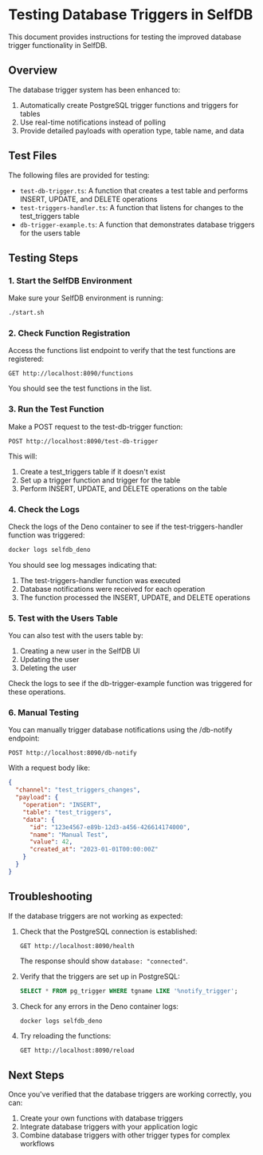 # Testing Database Triggers in SelfDB

This document provides instructions for testing the improved database trigger functionality in SelfDB.

## Overview

The database trigger system has been enhanced to:

1. Automatically create PostgreSQL trigger functions and triggers for tables
2. Use real-time notifications instead of polling
3. Provide detailed payloads with operation type, table name, and data

## Test Files

The following files are provided for testing:

- `test-db-trigger.ts`: A function that creates a test table and performs INSERT, UPDATE, and DELETE operations
- `test-triggers-handler.ts`: A function that listens for changes to the test_triggers table
- `db-trigger-example.ts`: A function that demonstrates database triggers for the users table

## Testing Steps

### 1. Start the SelfDB Environment

Make sure your SelfDB environment is running:

```bash
./start.sh
```

### 2. Check Function Registration

Access the functions list endpoint to verify that the test functions are registered:

```
GET http://localhost:8090/functions
```

You should see the test functions in the list.

### 3. Run the Test Function

Make a POST request to the test-db-trigger function:

```
POST http://localhost:8090/test-db-trigger
```

This will:
1. Create a test_triggers table if it doesn't exist
2. Set up a trigger function and trigger for the table
3. Perform INSERT, UPDATE, and DELETE operations on the table

### 4. Check the Logs

Check the logs of the Deno container to see if the test-triggers-handler function was triggered:

```bash
docker logs selfdb_deno
```

You should see log messages indicating that:
1. The test-triggers-handler function was executed
2. Database notifications were received for each operation
3. The function processed the INSERT, UPDATE, and DELETE operations

### 5. Test with the Users Table

You can also test with the users table by:

1. Creating a new user in the SelfDB UI
2. Updating the user
3. Deleting the user

Check the logs to see if the db-trigger-example function was triggered for these operations.

### 6. Manual Testing

You can manually trigger database notifications using the /db-notify endpoint:

```
POST http://localhost:8090/db-notify
```

With a request body like:

```json
{
  "channel": "test_triggers_changes",
  "payload": {
    "operation": "INSERT",
    "table": "test_triggers",
    "data": {
      "id": "123e4567-e89b-12d3-a456-426614174000",
      "name": "Manual Test",
      "value": 42,
      "created_at": "2023-01-01T00:00:00Z"
    }
  }
}
```

## Troubleshooting

If the database triggers are not working as expected:

1. Check that the PostgreSQL connection is established:
   ```
   GET http://localhost:8090/health
   ```
   The response should show `database: "connected"`.

2. Verify that the triggers are set up in PostgreSQL:
   ```sql
   SELECT * FROM pg_trigger WHERE tgname LIKE '%notify_trigger';
   ```

3. Check for any errors in the Deno container logs:
   ```bash
   docker logs selfdb_deno
   ```

4. Try reloading the functions:
   ```
   GET http://localhost:8090/reload
   ```

## Next Steps

Once you've verified that the database triggers are working correctly, you can:

1. Create your own functions with database triggers
2. Integrate database triggers with your application logic
3. Combine database triggers with other trigger types for complex workflows
